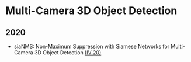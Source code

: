 # Multi-Camera 3D Object Detection

## 2020

- siaNMS: Non-Maximum Suppression with Siamese Networks for Multi-Camera 3D Object Detection [(IV 20)](https://ieeexplore.ieee.org/stamp/stamp.jsp?arnumber=9304685)